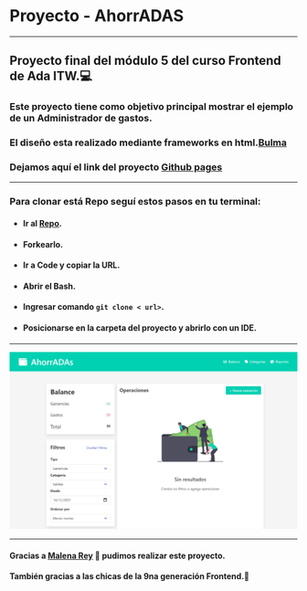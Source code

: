 # Proyecto - AhorrADAS
***
## Proyecto final del módulo 5 del curso Frontend de Ada ITW.💻

### Este proyecto tiene como objetivo principal mostrar el ejemplo de un Administrador de gastos.
### El diseño esta realizado mediante frameworks en html.[Bulma](https://bulma.io/)

### Dejamos aquí el link del proyecto [Github pages]()
*****
### Para clonar está Repo seguí estos pasos en tu terminal:
- #### Ir al [Repo](https://github.com/gri-espindola/AhorrADAs).
- #### Forkearlo.
- #### Ir a Code y copiar la URL.
- #### Abrir el Bash.
- #### Ingresar comando ```git clone < url>```.
- #### Posicionarse en la carpeta del proyecto y abrirlo con un IDE.
*****
![imagen](/img/img-proyectofinal.png)
****
#### Gracias a [Malena Rey](https://github.com/malerey)  💌 pudimos realizar este proyecto.
#### También gracias a las chicas de la 9na generación Frontend.📱 